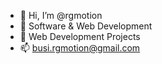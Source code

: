 - 👋 Hi, I’m @rgmotion
- 👀 Software & Web Development
- 💞️ Web Development Projects
- 📫 busi.rgmotion@gmail.com

<!---
rgmotion/rgmotion is a ✨ special ✨ repository because its `README.md` (this file) appears on your GitHub profile.
You can click the Preview link to take a look at your changes.
--->
